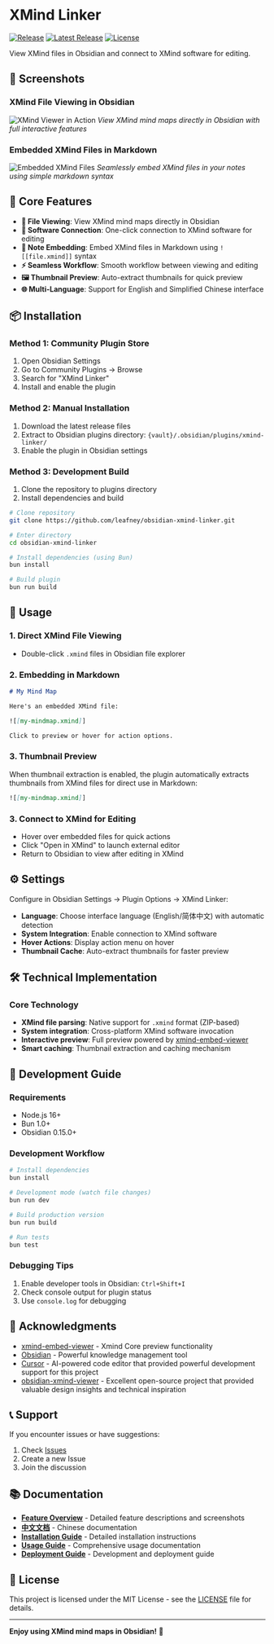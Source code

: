 # XMind Linker

[![Release](https://github.com/leafney/obsidian-xmind-linker/workflows/Release/badge.svg)](https://github.com/leafney/obsidian-xmind-linker/actions/workflows/release.yml)
[![Latest Release](https://img.shields.io/github/v/release/leafney/obsidian-xmind-linker)](https://github.com/leafney/obsidian-xmind-linker/releases)
[![License](https://img.shields.io/github/license/leafney/obsidian-xmind-linker)](https://github.com/leafney/obsidian-xmind-linker/blob/main/LICENSE)

View XMind files in Obsidian and connect to XMind software for editing.

## 📸 Screenshots

### XMind File Viewing in Obsidian
![XMind Viewer in Action](docs/image01.png)
*View XMind mind maps directly in Obsidian with full interactive features*

### Embedded XMind Files in Markdown
![Embedded XMind Files](docs/image02.png)
*Seamlessly embed XMind files in your notes using simple markdown syntax*

## 🌟 Core Features

- **📖 File Viewing**: View XMind mind maps directly in Obsidian
- **🔗 Software Connection**: One-click connection to XMind software for editing
- **📄 Note Embedding**: Embed XMind files in Markdown using `![[file.xmind]]` syntax
- **⚡ Seamless Workflow**: Smooth workflow between viewing and editing
- **🖼️ Thumbnail Preview**: Auto-extract thumbnails for quick preview
- **🌐 Multi-Language**: Support for English and Simplified Chinese interface

## 📦 Installation

### Method 1: Community Plugin Store

1. Open Obsidian Settings
2. Go to Community Plugins → Browse
3. Search for "XMind Linker"
4. Install and enable the plugin

### Method 2: Manual Installation

1. Download the latest release files
2. Extract to Obsidian plugins directory: `{vault}/.obsidian/plugins/xmind-linker/`
3. Enable the plugin in Obsidian settings

### Method 3: Development Build

1. Clone the repository to plugins directory
2. Install dependencies and build

```bash
# Clone repository
git clone https://github.com/leafney/obsidian-xmind-linker.git

# Enter directory
cd obsidian-xmind-linker

# Install dependencies (using Bun)
bun install

# Build plugin
bun run build
```

## 🚀 Usage

### 1. Direct XMind File Viewing

- Double-click `.xmind` files in Obsidian file explorer

### 2. Embedding in Markdown

```markdown
# My Mind Map

Here's an embedded XMind file:

![[my-mindmap.xmind]]

Click to preview or hover for action options.
```

### 3. Thumbnail Preview

When thumbnail extraction is enabled, the plugin automatically extracts thumbnails from XMind files for direct use in Markdown:

```markdown
![[my-mindmap.xmind]]
```

### 3. Connect to XMind for Editing
- Hover over embedded files for quick actions
- Click "Open in XMind" to launch external editor
- Return to Obsidian to view after editing in XMind

## ⚙️ Settings

Configure in Obsidian Settings → Plugin Options → XMind Linker:

- **Language**: Choose interface language (English/简体中文) with automatic detection
- **System Integration**: Enable connection to XMind software
- **Hover Actions**: Display action menu on hover
- **Thumbnail Cache**: Auto-extract thumbnails for faster preview

## 🛠️ Technical Implementation

### Core Technology
- **XMind file parsing**: Native support for `.xmind` format (ZIP-based)
- **System integration**: Cross-platform XMind software invocation
- **Interactive preview**: Full preview powered by [xmind-embed-viewer](https://github.com/xmindltd/xmind-embed-viewer)
- **Smart caching**: Thumbnail extraction and caching mechanism

## 🔧 Development Guide

### Requirements

- Node.js 16+
- Bun 1.0+
- Obsidian 0.15.0+

### Development Workflow

```bash
# Install dependencies
bun install

# Development mode (watch file changes)
bun run dev

# Build production version
bun run build

# Run tests
bun test
```

### Debugging Tips

1. Enable developer tools in Obsidian: `Ctrl+Shift+I`
2. Check console output for plugin status
3. Use `console.log` for debugging

## 🙏 Acknowledgments

- [xmind-embed-viewer](https://github.com/xmindltd/xmind-embed-viewer) - Xmind Core preview functionality
- [Obsidian](https://obsidian.md/) - Powerful knowledge management tool
- [Cursor](https://cursor.sh/) - AI-powered code editor that provided powerful development support for this project
- [obsidian-xmind-viewer](https://github.com/Ssentiago/obsidian-xmind-viewer) - Excellent open-source project that provided valuable design insights and technical inspiration


## 📞 Support

If you encounter issues or have suggestions:

1. Check [Issues](https://github.com/leafney/obsidian-xmind-linker/issues)
2. Create a new Issue
3. Join the discussion

## 📚 Documentation

- **[Feature Overview](docs/FEATURES.md)** - Detailed feature descriptions and screenshots
- **[中文文档](README_ZH.md)** - Chinese documentation
- **[Installation Guide](docs/INSTALL.md)** - Detailed installation instructions
- **[Usage Guide](docs/USAGE_GUIDE.md)** - Comprehensive usage documentation
- **[Deployment Guide](docs/DEPLOYMENT.md)** - Development and deployment guide

## 📄 License

This project is licensed under the MIT License - see the [LICENSE](LICENSE) file for details.

---

**Enjoy using XMind mind maps in Obsidian!** 🎉 